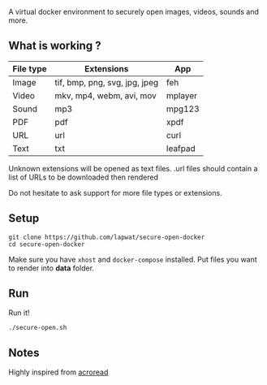 A virtual docker environment to securely open images, videos, sounds and more.

## What is working ?

File type | Extensions | App
--- | --- | ---
Image | tif, bmp, png, svg, jpg, jpeg | feh
Video | mkv, mp4, webm, avi, mov | mplayer
Sound | mp3 | mpg123
PDF | pdf | xpdf
URL | url | curl
Text | txt | leafpad

Unknown extensions will be opened as text files.
.url files should contain a list of URLs to be downloaded then rendered


Do not hesitate to ask support for more file types or extensions.

## Setup

```
git clone https://github.com/lapwat/secure-open-docker
cd secure-open-docker
```

Make sure you have `xhost` and `docker-compose` installed.
Put files you want to render into **data** folder.

## Run

Run it!

```
./secure-open.sh
```

## Notes

Highly inspired from [acroread](https://github.com/chrisdaish/docker-acroread)
